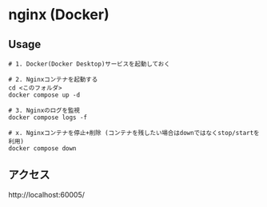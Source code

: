# nginx (Docker)

## Usage

```
# 1. Docker(Docker Desktop)サービスを起動しておく

# 2. Nginxコンテナを起動する
cd <このフォルダ>
docker compose up -d

# 3. Nginxのログを監視
docker compose logs -f

# x. Nginxコンテナを停止+削除 (コンテナを残したい場合はdownではなくstop/startを利用)
docker compose down
```


## アクセス

http://localhost:60005/
